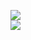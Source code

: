 [![](https://img.shields.io/badge/Made%20With-Github%20Spray-lightgrey.svg?style=for-the-badge&logo=github)](https://github.com/Annihil/github-spray#5573)  
[![](https://i.imgur.com/2DrTn0Z.gif)](https://github.com/Annihil/github-spray)
